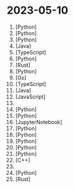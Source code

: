 # 2023-05-10

1. [](https://github.comundefined "Generate 3D objects conditioned on text or images") [Python]
2. [](https://github.comundefined "Open source short video automatic generation tool") [Python]
3. [](https://github.comundefined "SoftVC VITS Singing Voice Conversion") [Python]
4. [](https://github.comundefined "《Hello 算法》是一本动画图解、能运行、可提问的数据结构与算法入门书，支持 Java, C++, Python, Go, JS, TS, C#, Swift, Zig 等语言。") [Java]
5. [](https://github.comundefined "The first open-source browser extension wallet for Bitcoin NFTs") [TypeScript]
6. [](https://github.comundefined "Personalize Segment Anything Model (SAM) with 1 shot in 10 seconds") [Python]
7. [](https://github.comundefined "🐢 Magical shell history") [Rust]
8. [](https://github.comundefined "中文LLaMA&Alpaca大语言模型+本地CPU/GPU部署 (Chinese LLaMA & Alpaca LLMs)") [Python]
9. [](https://github.comundefined "现代化、开源的 Linux 服务器运维管理面板。") [Go]
10. [](https://github.comundefined "This is a replication project for the typescript version of xtekky/gpt4free") [TypeScript]
11. [](https://github.comundefined "智能的通用数据库工具和SQL客户端（General-purpose database tools and SQL clients with AI (ChatGPT)）") [Java]
12. [](https://github.comundefined "OP Vault ChatGPT: Give ChatGPT long-term memory using the OP Stack (OpenAI + Pinecone Vector Database). Upload your own custom knowledge base files (PDF, txt, etc) using a simple React frontend.") [JavaScript]
13. [](https://github.comundefined "🤖 A list of open LLMs available for commercial use.") 
14. [](https://github.comundefined "Interact privately with your documents using the power of GPT, 100% privately, no data leaks") [Python]
15. [](https://github.comundefined "崩坏：星穹铁道自动锄大地脚本") [Python]
16. [](https://github.comundefined "A collection of scientific methods, processes, algorithms, and systems to build stories & models. This roadmap contains 16 Chapters, whether you are a fresher in the field or an experienced professional who wants to transition into Data Science & AI") [JupyterNotebook]
17. [](https://github.comundefined "HTTPS proxy with Fragment and DoH") [Python]
18. [](https://github.comundefined "langchain-ChatGLM, local knowledge based ChatGLM with langchain ｜ 基于本地知识的 ChatGLM 问答") [Python]
19. [](https://github.comundefined "Dromedary: towards helpful, ethical and reliable LLMs.") [Python]
20. [](https://github.comundefined "Wechat robot based on ChatGPT, which using OpenAI api and itchat library. 使用ChatGPT搭建微信聊天机器人，基于GPT3.5/4.0 API实现，支持个人微信、公众号、企业微信部署，能处理文本、语音和图片，访问操作系统和互联网。") [Python]
21. [](https://github.comundefined "Home of StarCoder: fine-tuning & inference!") [Python]
22. [](https://github.comundefined "yuzu Early Access source code") [C++]
23. [](https://github.comundefined "Resources for Application Security including Web, API, Android, iOS and Thick Client") 
24. [](https://github.comundefined "⚡ Building applications with LLMs through composability ⚡") [Python]
25. [](https://github.comundefined "Qdrant - Vector Database for the next generation of AI applications. Also available in the cloud https://cloud.qdrant.io/") [Rust]
